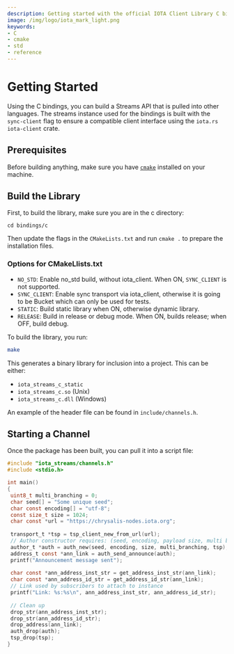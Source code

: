 ```yaml
---
description: Getting started with the official IOTA Client Library C binding.
image: /img/logo/iota_mark_light.png
keywords:
- C
- cmake
- std
- reference
---
```

# Getting Started
Using the C bindings, you can build a Streams API that is pulled into other languages. The streams instance used for the bindings is built with the `sync-client` flag to ensure a compatible client interface using the `iota.rs iota-client` crate. 

## Prerequisites

Before building anything, make sure you have [`cmake`]((https://cmake.org/)) installed on your machine.

## Build the Library

First, to build the library, make sure you are in the c directory:

```
cd bindings/c
``` 
Then update the flags in the `CMakeLists.txt` and run ```cmake .``` to prepare the installation files. 

### Options for CMakeLlists.txt

- `NO_STD`: Enable no_std build, without iota_client. When ON, `SYNC_CLIENT` is not supported.
- `SYNC_CLIENT`: Enable sync transport via iota_client, otherwise it is going to be Bucket which can only be used for tests.
- `STATIC`: Build static library when ON, otherwise dynamic library.
- `RELEASE`: Build in release or debug mode. When ON, builds release; when OFF, build debug.

To build the library, you run:

```bash 
make
```

This generates a binary library for inclusion into a project. This can be either: 

- `iota_streams_c_static`
- `iota_streams_c.so` (Unix)
- `iota_streams_c.dll` (Windows)

An example of the header file can be found in `include/channels.h`.

## Starting a Channel 

Once the package has been built, you can pull it into a script file: 

```c
#include "iota_streams/channels.h"
#include <stdio.h>

int main()
{
 uint8_t multi_branching = 0;
 char seed[] = "Some unique seed";
 char const encoding[] = "utf-8";
 const size_t size = 1024;
 char const *url = "https://chrysalis-nodes.iota.org";
 
 transport_t *tsp = tsp_client_new_from_url(url);
 // Author constructor requires: (seed, encoding, payload size, multi branching, transport client)
 author_t *auth = auth_new(seed, encoding, size, multi_branching, tsp);
 address_t const *ann_link = auth_send_announce(auth);
 printf("Announcement message sent");
 
 char const *ann_address_inst_str = get_address_inst_str(ann_link);
 char const *ann_address_id_str = get_address_id_str(ann_link);
 // Link used by subscribers to attach to instance
 printf("Link: %s:%s\n", ann_address_inst_str, ann_address_id_str);
 
 // Clean up
 drop_str(ann_address_inst_str);
 drop_str(ann_address_id_str);
 drop_address(ann_link);
 auth_drop(auth);
 tsp_drop(tsp);
}
```
